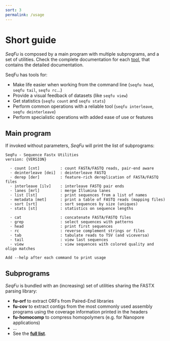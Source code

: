 ```yaml
---
sort: 3
permalink: /usage
---
```

# Short guide

*SeqFu* is composed by a main program with multiple subprograms, and a set of utilities.
Check the complete documentation for each [tool]({{site.baseurl}}/tools), that contains the detailed
documentation.

SeqFu has tools for:

* Make life easier when working from the command line
 (`seqfu head`, `seqfu tail`, `seqfu rc`...)
* Provide a visual feedback of datasets (like `seqfu view`)
* Get statistics (`seqfu count` and `seqfu stats`)
* Perform common operations with a reliable tool (`seqfu interleave`, `seqfu deinterleave`)
* Perform specialistic operations with added ease of use or features

## Main program

If invoked without parameters, *SeqFu* will print the list of subprograms:

```text
SeqFu - Sequence Fastx Utilities
version: {VERSION}

  · count [cnt]         : count FASTA/FASTQ reads, pair-end aware
  · deinterleave [dei]  : deinterleave FASTQ
  · derep [der]         : feature-rich dereplication of FASTA/FASTQ files
  · interleave [ilv]    : interleave FASTQ pair ends
  · lanes [mrl]         : merge Illumina lanes
  · list [lst]          : print sequences from a list of names
  · metadata [met]      : print a table of FASTQ reads (mapping files)
  · sort [srt]          : sort sequences by size (uniques)
  · stats [st]          : statistics on sequence lengths

  · cat                 : concatenate FASTA/FASTQ files
  · grep                : select sequences with patterns
  · head                : print first sequences
  · rc                  : reverse complement strings or files
  · tab                 : tabulate reads to TSV (and viceversa)
  · tail                : view last sequences
  · view                : view sequences with colored quality and oligo matches

Add --help after each command to print usage

```

## Subprograms

*SeqFu* is bundled with an (increasing) set of utilities sharing the FASTX parsing library:

* **fu-orf** to extract ORFs from Paired-End libraries
* **fu-cov** to extract contigs from the most commonly used assembly programs using the coverage information printed in the headers
* **fu-homocomp** to compress homopolymers (e.g. for Nanopore applications)
* ...
* See the **[full list](https://telatin.github.io/seqfu2/utilities/)**.
